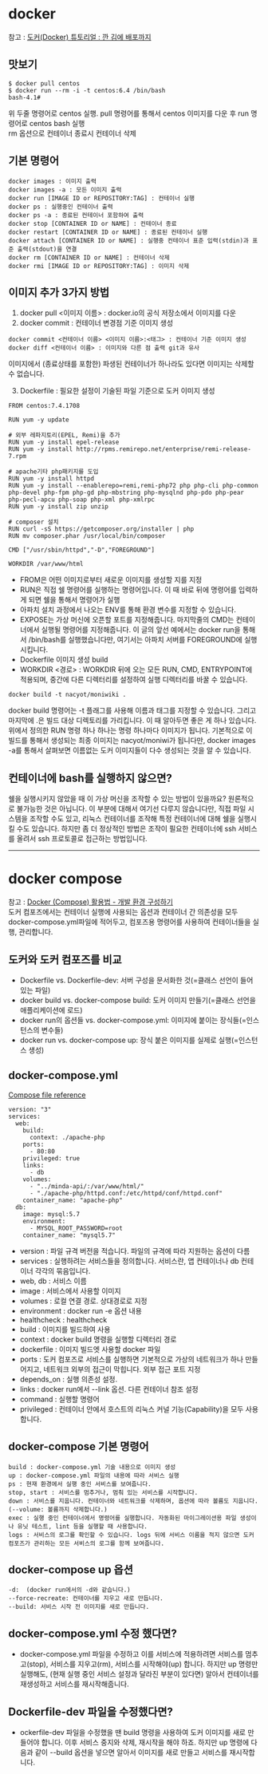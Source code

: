 # docker
참고 : [도커(Docker) 튜토리얼 : 깐 김에 배포까지](http://blog.nacyot.com/articles/2014-01-27-easy-deploy-with-docker/)
## 맛보기
```
$ docker pull centos
$ docker run --rm -i -t centos:6.4 /bin/bash
bash-4.1#
```
위 두줄 명령어로 centos 실행. pull 명령어를 통해서 centos 이미지를 다운 후 run 명령어로 centos bash 실행  
rm 옵션으로 컨테이너 종료시 컨테이너 삭제
## 기본 명령어
```
docker images : 이미지 출력 
docker images -a : 모든 이미지 출력
docker run [IMAGE ID or REPOSITORY:TAG] : 컨테이너 실행
docker ps : 실행중인 컨테이너 출력 
docker ps -a : 종료된 컨테이너 포함하여 출력 
docker stop [CONTAINER ID or NAME] : 컨테이너 종료
docker restart [CONTAINER ID or NAME] : 종료된 컨테이너 실행
docker attach [CONTAINER ID or NAME] : 실행중 컨테이너 표준 입력(stdin)과 표준 출력(stdout)을 연결
docker rm [CONTAINER ID or NAME] : 컨테이너 삭제
docker rmi [IMAGE ID or REPOSITORY:TAG] : 이미지 삭제
```
## 이미지 추가 3가지 방법
1. docker pull <이미지 이름> : docker.io의 공식 저장소에서 이미지를 다운
2. docker commit : 컨테이너 변경점 기준 이미지 생성
```
docker commit <컨테이너 이름> <이미지 이름>:<태그> : 컨테이너 기준 이미지 생성 
docker diff <컨테이너 이름> : 이미지와 다른 점 출력 git과 유사
```
이미지에서 (종료상태를 포함한) 파생된 컨테이너가 하나라도 있다면 이미지는 삭제할 수 없습니다.

3. Dockerfile : 필요한 설정이 기술된 파일 기준으로 도커 이미지 생성
```
FROM centos:7.4.1708

RUN yum -y update

# 외부 레파지토리(EPEL, Remi)을 추가
RUN yum -y install epel-release
RUN yum -y install http://rpms.remirepo.net/enterprise/remi-release-7.rpm

# apache기타 php패키지를 도입
RUN yum -y install httpd
RUN yum -y install --enablerepo=remi,remi-php72 php php-cli php-common php-devel php-fpm php-gd php-mbstring php-mysqlnd php-pdo php-pear php-pecl-apcu php-soap php-xml php-xmlrpc 
RUN yum -y install zip unzip

# composer 설치
RUN curl -sS https://getcomposer.org/installer | php
RUN mv composer.phar /usr/local/bin/composer

CMD ["/usr/sbin/httpd","-D","FOREGROUND"]

WORKDIR /var/www/html
```
- FROM은 어떤 이미지로부터 새로운 이미지를 생성할 지를 지정   
- RUN은 직접 쉘 명령어를 실행하는 명령어입니다. 이 때 바로 뒤에 명령어를 입력하게 되면 쉘을 통해서 명령어가 실행
- 아파치 설치 과정에서 나오는 ENV를 통해 환경 변수를 지정할 수 있습니다.
- EXPOSE는 가상 머신에 오픈할 포트를 지정해줍니다. 마지막줄의 CMD는 컨테이너에서 실행될 명령어를 지정해줍니다. 이 글의 앞선 예에서는 docker run을 통해서 /bin/bash를 실행했습니다만, 여기서는 아파치 서버를 FOREGROUND에 실행시킵니다.
- Dockerfile 이미지 생성 build
- WORKDIR <경로> : WORKDIR 뒤에 오는 모든 RUN, CMD, ENTRYPOINT에 적용되며, 중간에 다른 디렉터리를 설정하여 실행 디렉터리를 바꿀 수 있습니다.
```
docker build -t nacyot/moniwiki .
```
docker build 명령어는 -t 플래그를 사용해 이름과 태그를 지정할 수 있습니다. 그리고 마지막에 .은 빌드 대상 디렉토리를 가리킵니다. 이 때 알아두면 좋은 게 하나 있습니다. 위에서 정의한 RUN 명령 하나 하나는 명령 하나마다 이미지가 됩니다. 기본적으로 이 빌드를 통해서 생성되는 최종 이미지는 nacyot/moniwi가 됩니다만, docker images -a를 통해서 살펴보면 이름없는 도커 이미지들이 다수 생성되는 것을 알 수 있습니다.


## 컨테이너에 bash를 실행하지 않으면?
쉘을 실행시키지 않았을 때 이 가상 머신을 조작할 수 있는 방법이 있을까요? 원론적으로 불가능한 것은 아닙니다. 이 부분에 대해서 여기선 다루지 않습니다만, 직접 파일 시스템을 조작할 수도 있고, 리눅스 컨테이너를 조작해 특정 컨테이너에 대해 쉘을 실행시킬 수도 있습니다. 하지만 좀 더 정상적인 방법은 조작이 필요한 컨테이너에 ssh 서비스를 올려서 ssh 프로토콜로 접근하는 방법입니다. 

--------------

# docker compose
참고 : [Docker (Compose) 활용법 - 개발 환경 구성하기](http://raccoonyy.github.io/docker-usages-for-dev-environment-setup/)   
도커 컴포즈에서는 컨테이너 실행에 사용되는 옵션과 컨테이너 간 의존성을 모두  docker-compose.yml파일에 적어두고, 컴포즈용 명령어를 사용하여 컨테이너들을 실행, 관리합니다.

## 도커와 도커 컴포즈를 비교
- Dockerfile vs. Dockerfile-dev: 서버 구성을 문서화한 것(=클래스 선언이 들어 있는 파일)
- docker build vs. docker-compose build: 도커 이미지 만들기(=클래스 선언을 애플리케이션에 로드)
- docker run의 옵션들 vs. docker-compose.yml: 이미지에 붙이는 장식들(=인스턴스의 변수들)
- docker run vs. docker-compose up: 장식 붙은 이미지를 실제로 실행(=인스턴스 생성)   

## docker-compose.yml
[Compose file reference](https://docs.docker.com/compose/compose-file/)
```
version: "3"
services:
  web:
    build:
      context: ./apache-php
    ports: 
      - 80:80
    privileged: true
    links:
      - db
    volumes:
      - "../minda-api/:/var/www/html/"
      - "./apache-php/httpd.conf:/etc/httpd/conf/httpd.conf"
    container_name: "apache-php"
  db:
    image: mysql:5.7
    environment:
      - MYSQL_ROOT_PASSWORD=root
    container_name: "mysql5.7"
```
- version : 파일 규격 버전을 적습니다. 파일의 규격에 따라 지원하는 옵션이 다름
- services : 실행하려는 서비스들을 정의합니다. 서비스란, 앱 컨테이너나 db 컨테이너 각각의 묶음입니다.
- web, db : 서비스 이름
- image : 서비스에서 사용할 이미지 
- volumes : 로컬 연결 경로. 상대경로로 지정 
- environment : docker run -e 옵션 내용
- healthcheck : healthcheck
- build : 이미지를 빌드하여 사용
- context : docker build 명령을 실행할 디렉터리 경로
- dockerfile : 이미지 빌드엣 사용할 docker 파일
- ports : 도커 컴포즈로 서비스를 실행하면 기본적으로 가상의 네트워크가 하나 만들어지고, 네트워크 외부의 접근이 막힙니다. 외부 접근 포트 지정
- depends_on : 실행 의존성 설정. 
- links : docker run에서 --link 옵션. 다른 컨테이너 참조 설정
- command : 실행할 명령어 
- privileged : 컨테이너 안에서 호스트의 리눅스 커널 기능(Capability)을 모두 사용합니다.

## docker-compose 기본 명령어
```
build : docker-compose.yml 기술 내용으로 이미지 생성
up : docker-compose.yml 파일의 내용에 따라 서비스 실행
ps : 현재 환경에서 실행 중인 서비스를 보여줍니다.
stop, start : 서비스를 멈추거나, 멈춰 있는 서비스를 시작합니다.
down : 서비스를 지웁니다. 컨테이너와 네트워크를 삭제하며, 옵션에 따라 볼륨도 지웁니다.(--volume: 볼륨까지 삭제합니다.)
exec : 실행 중인 컨테이너에서 명령어를 실행합니다. 자동화된 마이그레이션용 파일 생성이나 유닛 테스트, lint 등을 실행할 때 사용합니다.
logs : 서비스의 로그를 확인할 수 있습니다. logs 뒤에 서비스 이름을 적지 않으면 도커 컴포즈가 관리하는 모든 서비스의 로그를 함께 보여줍니다.
```

## docker-compose up 옵션
```
-d:  (docker run에서의 -d와 같습니다.)
--force-recreate: 컨테이너를 지우고 새로 만듭니다.
--build: 서비스 시작 전 이미지를 새로 만듭니다.
```

## docker-compose.yml 수정 했다면?
- docker-compose.yml 파일을 수정하고 이를 서비스에 적용하려면 서비스를 멈추고(stop), 서비스를 지우고(rm), 서비스를 시작해야(up) 합니다. 하지만 up 명령만 실행해도, (현재 실행 중인 서비스 설정과 달라진 부분이 있다면) 알아서 컨테이너를 재생성하고 서비스를 재시작해줍니다.

## Dockerfile-dev 파일을 수정했다면?
- ockerfile-dev 파일을 수정했을 땐 build 명령을 사용하여 도커 이미지를 새로 만들어야 합니다. 이후 서비스 중지와 삭제, 재시작을 해야 하죠. 하지만 up 명령에 다음과 같이 --build 옵션을 넣으면 알아서 이미지를 새로 만들고 서비스를 재시작합니다.
